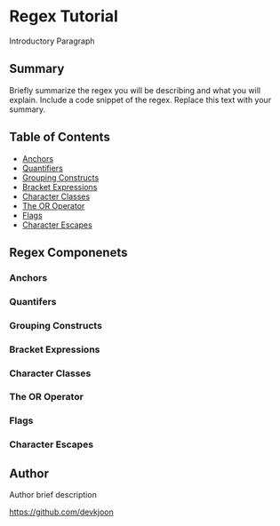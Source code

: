 # Regex Tutorial

Introductory Paragraph

## Summary

Briefly summarize the regex you will be describing and what you will explain. Include a code snippet of the regex. Replace this text with your summary.

## Table of Contents

- [Anchors](#anchors)
- [Quantifiers](#quantifiers)
- [Grouping Constructs](#grouping-constructs)
- [Bracket Expressions](#bracket-expressions)
- [Character Classes](#character-classes)
- [The OR Operator](#the-or-operator)
- [Flags](#flags)
- [Character Escapes](#character-escapes)

## Regex Componenets

### Anchors

### Quantifers

### Grouping Constructs

### Bracket Expressions

### Character Classes

### The OR Operator

### Flags

### Character Escapes

## Author

Author brief description

https://github.com/devkjoon